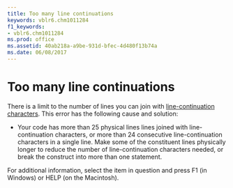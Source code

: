 ```yaml
---
title: Too many line continuations
keywords: vblr6.chm1011284
f1_keywords:
- vblr6.chm1011284
ms.prod: office
ms.assetid: 40ab218a-a9be-931d-bfec-4d480f13b74a
ms.date: 06/08/2017
---
```



# Too many line continuations

There is a limit to the number of lines you can join with [line-continuation characters](../../Glossary/vbe-glossary.md#line-continuation-character). This error has the following cause and solution:



- Your code has more than 25 physical lines lines joined with line-continuation characters, or more than 24 consecutive line-continuation characters in a single line. Make some of the constituent lines physically longer to reduce the number of line-continuation characters needed, or break the construct into more than one statement.
    

For additional information, select the item in question and press F1 (in Windows) or HELP (on the Macintosh).


